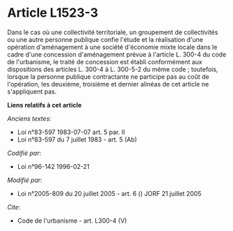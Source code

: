 # Article L1523-3

Dans le cas où une collectivité territoriale, un groupement de collectivités ou une autre personne publique confie l'étude et
la réalisation d'une opération d'aménagement à une société d'économie mixte locale dans le cadre d'une concession
d'aménagement prévue à l'article L. 300-4 du code de l'urbanisme, le traité de concession est établi conformément aux
dispositions des articles L. 300-4 à L. 300-5-2 du même code ; toutefois, lorsque la personne publique contractante ne
participe pas au coût de l'opération, les deuxième, troisième et dernier alinéas de cet article ne s'appliquent pas.

**Liens relatifs à cet article**

_Anciens textes_:

  - Loi n°83-597 1983-07-07 art. 5 par. II
  - Loi n°83-597 du 7 juillet 1983 - art. 5 (Ab)

_Codifié par_:

  - Loi n°96-142 1996-02-21

_Modifié par_:

  - Loi n°2005-809 du 20 juillet 2005 - art. 6 () JORF 21 juillet 2005

_Cite_:

  - Code de l'urbanisme - art. L300-4 (V)
